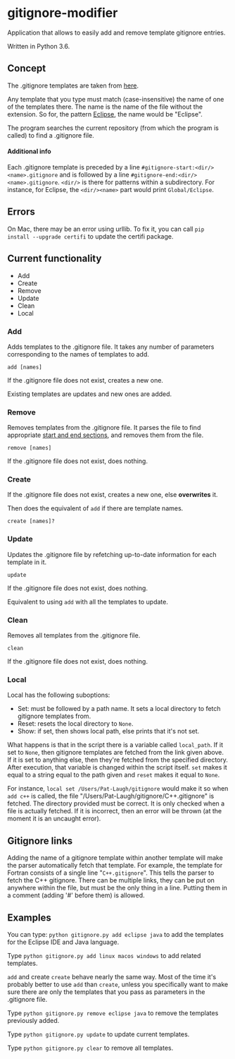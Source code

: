 # gitignore-modifier
Application that allows to easily add and remove template gitignore entries.

Written in Python 3.6.

## Concept

The .gitignore templates are taken from [here](https://github.com/github/gitignore).

Any template that you type must match (case-insensitive) the name of one of the templates there.
The name is the name of the file without the extension. So for, the pattern [Eclipse](https://github.com/github/gitignore/blob/master/Global/Eclipse.gitignore), the name would be
"Eclipse".

The program searches the current repository (from which the program is called) to find
a .gitignore file.

#### Additional info

Each .gitignore template is preceded by a line `#gitignore-start:<dir/><name>.gitignore` and is followed by
a line `#gitignore-end:<dir/><name>.gitignore`. `<dir/>` is there for patterns within a
subdirectory. For instance, for Eclipse, the `<dir/><name>` part would print `Global/Eclipse`.

## Errors
On Mac, there may be an error using urllib. To fix it, you can call
`pip install --upgrade certifi` to update the certifi package.

## Current functionality

- Add
- Create
- Remove
- Update
- Clean
- Local

### Add

Adds templates to the .gitignore file. It takes any number of parameters corresponding
to the names of templates to add.

    add [names]

If the .gitignore file does not exist, creates a new one.

Existing templates are updates and new ones are added.

### Remove

Removes templates from the .gitignore file. It parses the file to find appropriate
[start and end sections](#additional-info), and removes them from the file.

    remove [names]

If the .gitignore file does not exist, does nothing.

### Create

If the .gitignore file does not exist, creates a new one, else **overwrites** it.

Then does the equivalent of `add` if there are template names.

    create [names]?

### Update

Updates the .gitignore file by refetching up-to-date information for each template in it.

    update

If the .gitignore file does not exist, does nothing.

Equivalent to using `add` with all the templates to update.

### Clean

Removes all templates from the .gitignore file.

    clean

If the .gitignore file does not exist, does nothing.

### Local

Local has the following suboptions:
 -  Set: must be followed by a path name. It sets a local directory to fetch gitignore
    templates from.
 -  Reset: resets the local directory to `None`.
 -  Show: if set, then shows local path, else prints that it's not set.

What happens is that in the script there is a variable called `local_path`. If it set
to `None`, then gitignore templates are fetched from the link given above. If it is
set to anything else, then they're fetched from the specified directory. After execution,
that variable is changed within the script itself. `set` makes it equal to a string equal
to the path given and `reset` makes it equal to `None`.

For instance, `local set /Users/Pat-Laugh/gitignore` would make it so when `add c++`
is called, the file "/Users/Pat-Laugh/gitignore/C++.gitignore" is fetched. The directory
provided must be correct. It is only checked when a file is actually fetched. If it is
incorrect, then an error will be thrown (at the moment it is an uncaught error).

## Gitignore links

Adding the name of a gitignore template within another template will make the parser
automatically fetch that template. For example, the template for Fortran consists of a
single line "`C++.gitignore`". This tells the parser to fetch the C++ gitignore. There
can be multiple links, they can be put on anywhere within the file, but must be the only
thing in a line. Putting them in a comment (adding '#' before them) is allowed.

## Examples

You can type: `python gitignore.py add eclipse java` to add the templates for the
Eclipse IDE and Java language.

Type `python gitignore.py add linux macos windows` to add related templates.

`add` and create `create` behave nearly the same way. Most of the time it's probably better to
use `add` than `create`, unless you specifically want to make sure there are only the templates
that you pass as parameters in the .gitignore file.

Type `python gitignore.py remove eclipse java` to remove the templates previously added.

Type `python gitignore.py update` to update current templates.

Type `python gitignore.py clear` to remove all templates.
